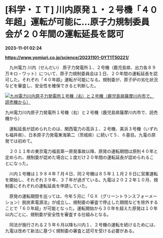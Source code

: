 # [科学・ＩＴ] 川内原発１・２号機「４０年超」運転が可能に…原子力規制委員会が２０年間の運転延長を認可

**2023-11-01 02:24**

**https://www.yomiuri.co.jp/science/20231101-OYT1T50221/**

　九州電力 川内（せんだい） 原子力発電所１、２号機（鹿児島県、出力各８９万キロ・ワット）について、原子力規制委員会は１日、２０年間の運転延長を認可した。それぞれ「４０年超」運転が可能になる。規制委が、原子炉の劣化状況などを審査し、安全性を確保できると判断した。

[![九州電力川内原子力発電所１号機（右）と２号機（鹿児島県薩摩川内市で、読売機から）](https://www.yomiuri.co.jp/media/2023/11/20231101-OYT1I50092-1.jpg)](https://www.yomiuri.co.jp/pluralphoto/20231101-OYT1I50092/)

九州電力川内原子力発電所１号機（右）と２号機（鹿児島県薩摩川内市で、読売機から）

　運転延長が認められたのは、関西電力の高浜１、２号機、美浜３号機（いずれも福井県）、日本原子力発電東海第二（茨城県）に続いて５、６基目。九電の原発では初めて。

　２０１１年の東京電力福島第一原発事故以降、原発の運転期間は原則４０年と定められ、規制委が認めた場合に１度だけ２０年間の運転延長が認められることになった。

　川内１号機は１９８４年７月４日、同２号機は８５年１１月２８日に営業運転を開始し、それぞれ３９年、３７年が過ぎている。九電は２０２２年１０月、規制委にそれぞれの運転延長を申請していた。

　原発の運転期間を巡っては、今年５月に「ＧＸ（グリーントランスフォーメーション）脱炭素電源法」が成立し、規制委の審査で停止した期間などを除外することで「６０年超」が可能となった。運転開始から３０年を超えた原発は１０年以内ごとに、規制委が安全性を審査する仕組みとなる。

　同法が施行される２５年６月以降も川内１、２号機の運転を続けるためには、九電は改めて新法に基づく規制委の審査と認可を受ける必要がある。